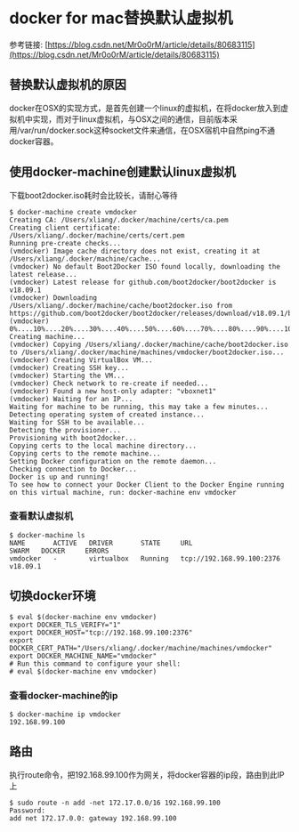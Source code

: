 # docker for mac替换默认虚拟机
参考链接:
[https://blog.csdn.net/Mr0o0rM/article/details/80683115](https://blog.csdn.net/Mr0o0rM/article/details/80683115)

## 替换默认虚拟机的原因
docker在OSX的实现方式，是首先创建一个linux的虚拟机，在将docker放入到虚拟机中实现，而对于linux虚拟机，与OSX之间的通信，目前版本采用/var/run/docker.sock这种socket文件来通信，在OSX宿机中自然ping不通docker容器。

## 使用docker-machine创建默认linux虚拟机
下载boot2docker.iso耗时会比较长，请耐心等待

```
$ docker-machine create vmdocker
Creating CA: /Users/xliang/.docker/machine/certs/ca.pem
Creating client certificate: /Users/xliang/.docker/machine/certs/cert.pem
Running pre-create checks...
(vmdocker) Image cache directory does not exist, creating it at /Users/xliang/.docker/machine/cache...
(vmdocker) No default Boot2Docker ISO found locally, downloading the latest release...
(vmdocker) Latest release for github.com/boot2docker/boot2docker is v18.09.1
(vmdocker) Downloading /Users/xliang/.docker/machine/cache/boot2docker.iso from https://github.com/boot2docker/boot2docker/releases/download/v18.09.1/boot2docker.iso...
(vmdocker) 0%....10%....20%....30%....40%....50%....60%....70%....80%....90%....100%
Creating machine...
(vmdocker) Copying /Users/xliang/.docker/machine/cache/boot2docker.iso to /Users/xliang/.docker/machine/machines/vmdocker/boot2docker.iso...
(vmdocker) Creating VirtualBox VM...
(vmdocker) Creating SSH key...
(vmdocker) Starting the VM...
(vmdocker) Check network to re-create if needed...
(vmdocker) Found a new host-only adapter: "vboxnet1"
(vmdocker) Waiting for an IP...
Waiting for machine to be running, this may take a few minutes...
Detecting operating system of created instance...
Waiting for SSH to be available...
Detecting the provisioner...
Provisioning with boot2docker...
Copying certs to the local machine directory...
Copying certs to the remote machine...
Setting Docker configuration on the remote daemon...
Checking connection to Docker...
Docker is up and running!
To see how to connect your Docker Client to the Docker Engine running on this virtual machine, run: docker-machine env vmdocker
```

### 查看默认虚拟机

```
$ docker-machine ls
NAME       ACTIVE   DRIVER       STATE     URL                         SWARM   DOCKER     ERRORS
vmdocker   -        virtualbox   Running   tcp://192.168.99.100:2376           v18.09.1
```

## 切换docker环境

```
$ eval $(docker-machine env vmdocker)
export DOCKER_TLS_VERIFY="1"
export DOCKER_HOST="tcp://192.168.99.100:2376"
export DOCKER_CERT_PATH="/Users/xliang/.docker/machine/machines/vmdocker"
export DOCKER_MACHINE_NAME="vmdocker"
# Run this command to configure your shell:
# eval $(docker-machine env vmdocker)
```

### 查看docker-machine的ip

```
$ docker-machine ip vmdocker
192.168.99.100
```

## 路由
执行route命令，把192.168.99.100作为网关，将docker容器的ip段，路由到此IP上

```
$ sudo route -n add -net 172.17.0.0/16 192.168.99.100
Password:
add net 172.17.0.0: gateway 192.168.99.100
```

